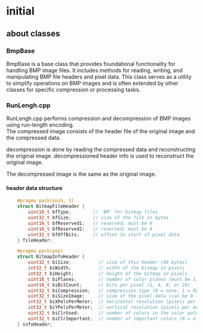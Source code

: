# initial

## about classes

### BmpBase

BmpBase is a base class that provides foundational functionality for handling BMP image files. It includes methods for reading, writing, and manipulating BMP file headers and pixel data. This class serves as a utility to simplify operations on BMP images and is often extended by other classes for specific compression or processing tasks.

### RunLengh.cpp

RunLengh.cpp performs compression and decompression of BMP images using run-length encoding.  
The compressed image consists of the header file of the original image and the compressed data.

decompression is done by reading the compressed data and reconstructing the original image.
decompressioned header info is used to reconstruct the original image.

The decompressed image is the same as the original image.

#### header data structure

```cpp
    #pragma pack(push, 1)
    struct BitmapFileHeader {
        uint16_t bfType;        // 'BM' for bitmap files
        uint32_t bfSize;        // size of the file in bytes
        uint16_t bfReserved1;   // reserved; must be 0
        uint16_t bfReserved2;   // reserved; must be 0
        uint32_t bfOffBits;     // offset to start of pixel data
    } fileHeader;

    #pragma pack(pop)
    struct BitmapInfoHeader {
        uint32_t biSize;          // size of this header (40 bytes)
        int32_t biWidth;          // width of the bitmap in pixels
        int32_t biHeight;         // height of the bitmap in pixels
        uint16_t biPlanes;        // number of color planes (must be 1)
        uint16_t biBitCount;      // bits per pixel (1, 4, 8, or 24)
        uint32_t biCompression;   // compression type (0 = none, 1 = RLE-8, 2 = RLE-4)
        uint32_t biSizeImage;     // size of the pixel data (can be 0 for uncompressed bitmaps)
        int32_t biXPelsPerMeter;  // horizontal resolution (pixels per meter)
        int32_t biYPelsPerMeter;  // vertical resolution (pixels per meter)
        uint32_t biClrUsed;       // number of colors in the color palette (0 = default)
        uint32_t biClrImportant;  // number of important colors (0 = all colors are important)
    } infoHeader;
```
